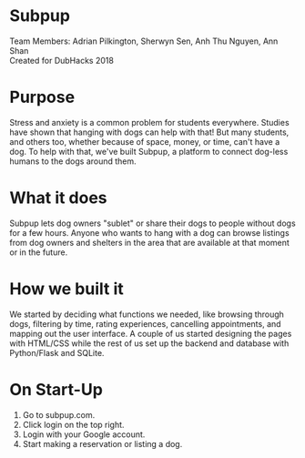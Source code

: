 # Subpup

Team Members: Adrian Pilkington, Sherwyn Sen, Anh Thu Nguyen, Ann Shan <br />
Created for DubHacks 2018 <br />

# Purpose
Stress and anxiety is a common problem for students everywhere. 
Studies have shown that hanging with dogs can help with that! 
But many students, and others too, whether because of space, money, or time, 
can't have a dog. To help with that, we've built Subpup, a platform to connect 
dog-less humans to the dogs around them.

# What it does
Subpup lets dog owners "sublet" or share their dogs to people without dogs for a few hours. 
Anyone who wants to hang with a dog can browse listings from dog owners and shelters in the 
area that are available at that moment or in the future.

# How we built it
We started by deciding what functions we needed, like browsing through dogs, 
filtering by time, rating experiences, cancelling appointments, and mapping out 
the user interface. A couple of us started designing the pages with HTML/CSS while 
the rest of us set up the backend and database with Python/Flask and SQLite.

# On Start-Up
1. Go to subpup.com.
2. Click login on the top right.
3. Login with your Google account.
4. Start making a reservation or listing a dog.
